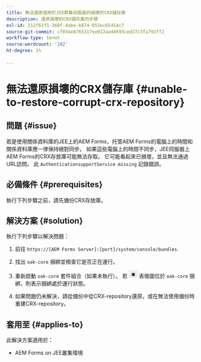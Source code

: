 ```yaml
---
title: 無法還原適用於JEE群集伺服器的損壞的CRX儲存庫
description: 還原損壞的CRX儲存庫的步驟
exl-id: 212f61f1-360f-4abe-b874-055ec65454c7
source-git-commit: cf034e8765317ee022aad4693ced37c3fa793ff2
workflow-type: tm+mt
source-wordcount: '182'
ht-degree: 2%

---
```


# 無法還原損壞的CRX儲存庫 {#unable-to-restore-corrupt-crx-repository}

## 問題 {#issue}

若是使用關係資料庫的JEE上的AEM Forms，托管AEM Forms的電腦上的時間和關係資料庫應一律保持絕對同步。 如果這些電腦上的時間不同步，JEE伺服器上AEM Forms的CRX存放庫可能無法存取。 它可能看起來已損壞，並且無法通過URL訪問。 此 `AuthenticationsupportService missing` 記錄錯誤。

## 必備條件 {#prerequisites}

執行下列步驟之前，請先備份CRX存放庫。

## 解決方案 {#solution}

執行下列步驟以解決問題：
1. 前往  `https://[AEM Forms Server]:[port]/system/console/bundles`.

1. 找出 `oak-core` 捆綁並檢查它是否正在運行。

1. 重新啟動 `oak-core` 套件組合（如果未執行）。 若  ![暫停按鈕](/help/forms/using/assets/stop.png) 表徵圖位於 `oak-core` 捆綁，則表示捆綁處於運行狀態。

1. 如果問題仍未解決，請從備份中從CRX-repository還原，或在無法使用備份時重建CRX-repository。


## 套用至 {#applies-to}

此解決方案適用於：

* AEM Forms on JEE叢集環境